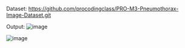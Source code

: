 Dataset: https://github.com/procodingclass/PRO-M3-Pneumothorax-Image-Dataset.git

Output:
![image](https://github.com/OphiliaFradarick/Pneumothorax-Disease-Detector-Model/assets/76613993/28b71d56-0562-491f-9165-b4e323d6369a)


![image](https://github.com/OphiliaFradarick/Pneumothorax-Disease-Detector-Model/assets/76613993/86af9a62-c94a-4000-8d3a-acb6bb8272fc)

